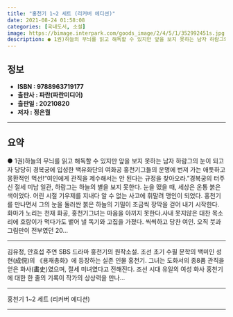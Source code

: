 ```yaml
---
title: "홍천기 1~2 세트 (리커버 에디션)"
date: 2021-08-24 01:58:08
categories: [국내도서, 소설]
image: https://bimage.interpark.com/goods_image/2/4/5/1/352992451s.jpg
description: ● 1권)하늘의 무늬를 읽고 해독할 수 있지만 앞을 보지 못하는 남자 하람그의 눈이 되고자 당당히 경복궁에 입성한 백유화단의 여화공 홍천기그들의 운명에 번져 가는 애틋하고 몽환적인 먹선!“여인에게 관직을 제수해서는 안 된다는 규정을 찾아오라.”경복궁의 터주신 절세 미남 일관, 하람그는
---
```


## **정보**

- **ISBN : 9788963719177**
- **출판사 : 파란(파란미디어)**
- **출판일 : 20210820**
- **저자 : 정은궐**

------



## **요약**

●  1권)하늘의 무늬를 읽고 해독할 수 있지만 앞을 보지 못하는 남자 하람그의 눈이 되고자 당당히 경복궁에 입성한 백유화단의 여화공 홍천기그들의 운명에 번져 가는 애틋하고 몽환적인 먹선!“여인에게 관직을 제수해서는 안 된다는 규정을 찾아오라.”경복궁의 터주신 절세 미남 일관, 하람그는 하늘의 별을 보지 못한다. 눈을 떴을 때, 세상은 온통 붉은색이었다. 어린 시절 기우제를 지내다 알 수 없는 사고에 휘말려 맹인이 되었다. 홍천기를 만나면서 그의 눈을 둘러싼 붉은 하늘의 기밀이 조금씩 장막을 걷어 내기 시작한다.  화마가 노리는 천재 화공, 홍천기그녀는 마음을 아끼지 못한다.사내 못지않은 대찬 목소리에 호랑이가 먹다가도 뱉어 낼 독기와 고집을 가졌다. 씩씩하고 당찬 여인. 오직 붓과 그림만이 전부였던 20...

------

김유정, 안효섭 주연 SBS 드라마 홍천기의 원작소설. 조선 초기 수필 문학의 백미인 성현(成俔)의 《용재총화》에 등장하는 실존 인물 홍천기. 그녀는 도화서의 종8품 관직을 얻은 화사(畵史)였으며, 절세 미녀였다고 전해진다. 조선 시대 유일의 여성 화사 홍천기에 대한 한 줄의 기록이 작가의 상상력을 만나... 

------


홍천기 1~2 세트 (리커버 에디션) 

------


